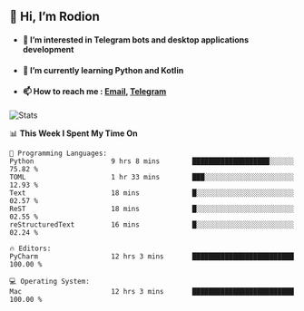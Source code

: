 ## 👋 Hi, I’m Rodion
- #### 👀 I’m interested in Telegram bots and desktop applications development
- #### 🌱 I’m currently learning Python and Kotlin
- #### 📫 How to reach me : [Email](mailto:me@lavn.ml), [Telegram](https://t.me/rodion_gudz)

![Stats](https://github-readme-stats.vercel.app/api?username=rodion-gudz&show_icons=true&theme=github_dark&hide_border=true&hide=issues&count_private=true&layout=compact)


<!--START_SECTION:waka-->
📊 **This Week I Spent My Time On** 

```text
💬 Programming Languages: 
Python                   9 hrs 8 mins        ███████████████████░░░░░░   75.82 % 
TOML                     1 hr 33 mins        ███░░░░░░░░░░░░░░░░░░░░░░   12.93 % 
Text                     18 mins             █░░░░░░░░░░░░░░░░░░░░░░░░   02.57 % 
ReST                     18 mins             █░░░░░░░░░░░░░░░░░░░░░░░░   02.55 % 
reStructuredText         16 mins             █░░░░░░░░░░░░░░░░░░░░░░░░   02.24 % 

🔥 Editors: 
PyCharm                  12 hrs 3 mins       █████████████████████████   100.00 % 

💻 Operating System: 
Mac                      12 hrs 3 mins       █████████████████████████   100.00 % 
```


<!--END_SECTION:waka-->

